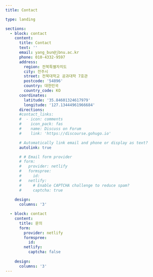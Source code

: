 ```yaml
---
title: Contact

type: landing

sections:
  - block: contact
    content:
      title: Contact
      text: ''
      email: yang_bun@jbnu.ac.kr
      phone: 010-4332-9597
      address:
        region: 전북특별자치도
        city: 전주시
        street: 전북대학교 공과대학 7호관
        postcode: '54896'
        country: 대한민국
        country_code: KO
      coordinates:
        latitude: '35.84601324617979'
        longitude: '127.13444961966684'
      directions:
      #contact_links:
      #  - icon: comments
      #    icon_pack: fas
      #    name: Discuss on Forum
      #    link: 'https://discourse.gohugo.io'

      # Automatically link email and phone or display as text?
      autolink: true

      # # Email form provider
      # form:
      #   provider: netlify
      #   formspree:
      #     id:
      #   netlify:
      #     # Enable CAPTCHA challenge to reduce spam?
      #     captcha: true
      
    design:
      columns: '3'

  - block: contact
    content:
      title: 문의
      form:
        provider: netlify
        formspree:
          id:
        netlify:
          captcha: false
          
    design:
      columns: '3'
---
```


